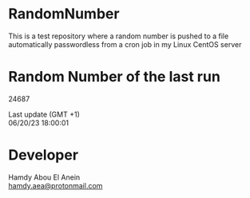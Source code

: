 # RandomNumber    
This is a test repository where a random number is pushed to a file automatically passwordless from a cron job in my Linux CentOS server    
# Random Number of the last run   
24687
      
Last update (GMT +1)    
06/20/23 18:00:01
# Developer    
Hamdy Abou El Anein   
hamdy.aea@protonmail.com
